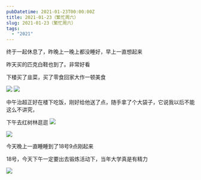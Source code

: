 ```yaml
---
pubDatetime: 2021-01-23T00:00:00Z
title: 2021-01-23（繁忙周六）
slug: 2021-01-23（繁忙周六）
tags:
  - "2021"
---
```


终于一起休息了，昨晚上一晚上都没睡好，早上一直想起来

昨天买的匹克白鞋也到了。非常好看

下楼买了韭菜，买了零食回家大作一顿美食

![](../../img/6904315-7b7773b08f4cd66c.jpg)
![](../../img/6904315-8215d62b03a77d32.jpg)

中午治超正好在楼下吃饭，刚好给他送了点，随手拿了个大袋子，它说我以后不能这么不讲究，

下午去红树林逛逛
![](../../img/6904315-7a09d3198d236e6e.jpg)

![](../../img/6904315-20923719fddec85a.jpg)

今天晚上一直睡睡到了18号9点刚起来

18号，今天下午一定要出去锻炼活动下，当年大学真是有精力

![](../../img/6904315-06fa8411dec1894e.jpg)
